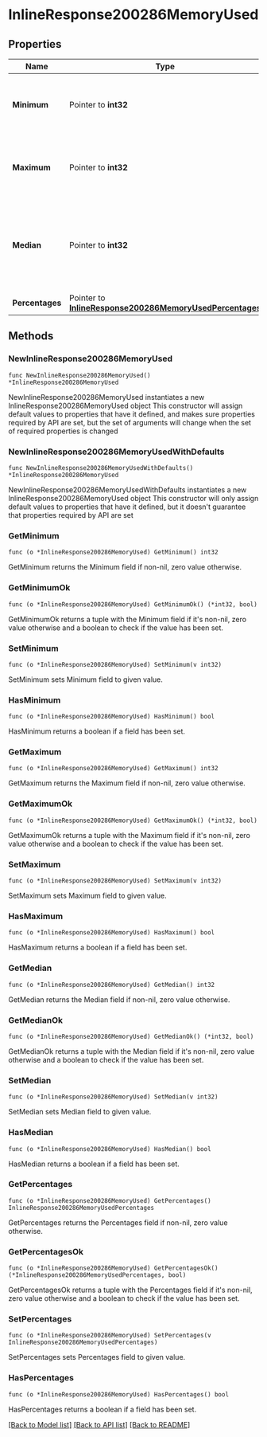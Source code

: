 # InlineResponse200286MemoryUsed

## Properties

Name | Type | Description | Notes
------------ | ------------- | ------------- | -------------
**Minimum** | Pointer to **int32** | Minimum memory in kB used on the device over the interval | [optional] 
**Maximum** | Pointer to **int32** | Maximum memory in kB used on the device over the interval | [optional] 
**Median** | Pointer to **int32** | Median memory in kB used on the device over the interval rounded up to nearest integer | [optional] 
**Percentages** | Pointer to [**InlineResponse200286MemoryUsedPercentages**](InlineResponse200286MemoryUsedPercentages.md) |  | [optional] 

## Methods

### NewInlineResponse200286MemoryUsed

`func NewInlineResponse200286MemoryUsed() *InlineResponse200286MemoryUsed`

NewInlineResponse200286MemoryUsed instantiates a new InlineResponse200286MemoryUsed object
This constructor will assign default values to properties that have it defined,
and makes sure properties required by API are set, but the set of arguments
will change when the set of required properties is changed

### NewInlineResponse200286MemoryUsedWithDefaults

`func NewInlineResponse200286MemoryUsedWithDefaults() *InlineResponse200286MemoryUsed`

NewInlineResponse200286MemoryUsedWithDefaults instantiates a new InlineResponse200286MemoryUsed object
This constructor will only assign default values to properties that have it defined,
but it doesn't guarantee that properties required by API are set

### GetMinimum

`func (o *InlineResponse200286MemoryUsed) GetMinimum() int32`

GetMinimum returns the Minimum field if non-nil, zero value otherwise.

### GetMinimumOk

`func (o *InlineResponse200286MemoryUsed) GetMinimumOk() (*int32, bool)`

GetMinimumOk returns a tuple with the Minimum field if it's non-nil, zero value otherwise
and a boolean to check if the value has been set.

### SetMinimum

`func (o *InlineResponse200286MemoryUsed) SetMinimum(v int32)`

SetMinimum sets Minimum field to given value.

### HasMinimum

`func (o *InlineResponse200286MemoryUsed) HasMinimum() bool`

HasMinimum returns a boolean if a field has been set.

### GetMaximum

`func (o *InlineResponse200286MemoryUsed) GetMaximum() int32`

GetMaximum returns the Maximum field if non-nil, zero value otherwise.

### GetMaximumOk

`func (o *InlineResponse200286MemoryUsed) GetMaximumOk() (*int32, bool)`

GetMaximumOk returns a tuple with the Maximum field if it's non-nil, zero value otherwise
and a boolean to check if the value has been set.

### SetMaximum

`func (o *InlineResponse200286MemoryUsed) SetMaximum(v int32)`

SetMaximum sets Maximum field to given value.

### HasMaximum

`func (o *InlineResponse200286MemoryUsed) HasMaximum() bool`

HasMaximum returns a boolean if a field has been set.

### GetMedian

`func (o *InlineResponse200286MemoryUsed) GetMedian() int32`

GetMedian returns the Median field if non-nil, zero value otherwise.

### GetMedianOk

`func (o *InlineResponse200286MemoryUsed) GetMedianOk() (*int32, bool)`

GetMedianOk returns a tuple with the Median field if it's non-nil, zero value otherwise
and a boolean to check if the value has been set.

### SetMedian

`func (o *InlineResponse200286MemoryUsed) SetMedian(v int32)`

SetMedian sets Median field to given value.

### HasMedian

`func (o *InlineResponse200286MemoryUsed) HasMedian() bool`

HasMedian returns a boolean if a field has been set.

### GetPercentages

`func (o *InlineResponse200286MemoryUsed) GetPercentages() InlineResponse200286MemoryUsedPercentages`

GetPercentages returns the Percentages field if non-nil, zero value otherwise.

### GetPercentagesOk

`func (o *InlineResponse200286MemoryUsed) GetPercentagesOk() (*InlineResponse200286MemoryUsedPercentages, bool)`

GetPercentagesOk returns a tuple with the Percentages field if it's non-nil, zero value otherwise
and a boolean to check if the value has been set.

### SetPercentages

`func (o *InlineResponse200286MemoryUsed) SetPercentages(v InlineResponse200286MemoryUsedPercentages)`

SetPercentages sets Percentages field to given value.

### HasPercentages

`func (o *InlineResponse200286MemoryUsed) HasPercentages() bool`

HasPercentages returns a boolean if a field has been set.


[[Back to Model list]](../README.md#documentation-for-models) [[Back to API list]](../README.md#documentation-for-api-endpoints) [[Back to README]](../README.md)


